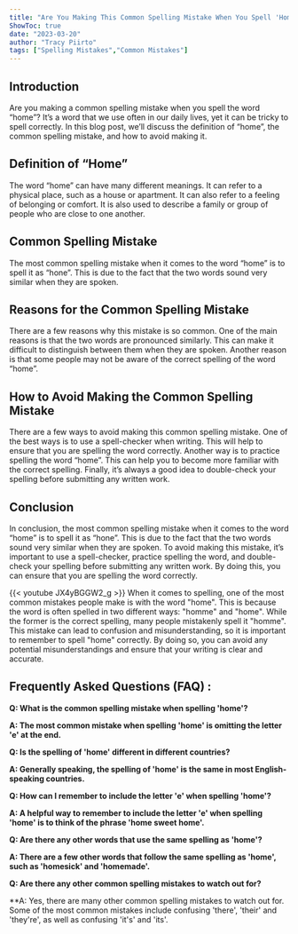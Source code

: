 ```yaml
---
title: "Are You Making This Common Spelling Mistake When You Spell 'Home'?"
ShowToc: true 
date: "2023-03-20"
author: "Tracy Piirto" 
tags: ["Spelling Mistakes","Common Mistakes"]
---
```

## Introduction
Are you making a common spelling mistake when you spell the word “home”? It’s a word that we use often in our daily lives, yet it can be tricky to spell correctly. In this blog post, we’ll discuss the definition of “home”, the common spelling mistake, and how to avoid making it. 

## Definition of “Home”
The word “home” can have many different meanings. It can refer to a physical place, such as a house or apartment. It can also refer to a feeling of belonging or comfort. It is also used to describe a family or group of people who are close to one another. 

## Common Spelling Mistake
The most common spelling mistake when it comes to the word “home” is to spell it as “hone”. This is due to the fact that the two words sound very similar when they are spoken. 

## Reasons for the Common Spelling Mistake
There are a few reasons why this mistake is so common. One of the main reasons is that the two words are pronounced similarly. This can make it difficult to distinguish between them when they are spoken. Another reason is that some people may not be aware of the correct spelling of the word “home”. 

## How to Avoid Making the Common Spelling Mistake
There are a few ways to avoid making this common spelling mistake. One of the best ways is to use a spell-checker when writing. This will help to ensure that you are spelling the word correctly. Another way is to practice spelling the word “home”. This can help you to become more familiar with the correct spelling. Finally, it’s always a good idea to double-check your spelling before submitting any written work. 

## Conclusion
In conclusion, the most common spelling mistake when it comes to the word “home” is to spell it as “hone”. This is due to the fact that the two words sound very similar when they are spoken. To avoid making this mistake, it’s important to use a spell-checker, practice spelling the word, and double-check your spelling before submitting any written work. By doing this, you can ensure that you are spelling the word correctly.

{{< youtube JX4yBGGW2_g >}} 
When it comes to spelling, one of the most common mistakes people make is with the word "home". This is because the word is often spelled in two different ways: "homme" and "home". While the former is the correct spelling, many people mistakenly spell it "homme". This mistake can lead to confusion and misunderstanding, so it is important to remember to spell "home" correctly. By doing so, you can avoid any potential misunderstandings and ensure that your writing is clear and accurate.

## Frequently Asked Questions (FAQ) :
**Q: What is the common spelling mistake when spelling 'home'?**

**A: The most common mistake when spelling 'home' is omitting the letter 'e' at the end.**

**Q: Is the spelling of 'home' different in different countries?**

**A: Generally speaking, the spelling of 'home' is the same in most English-speaking countries.**

**Q: How can I remember to include the letter 'e' when spelling 'home'?**

**A: A helpful way to remember to include the letter 'e' when spelling 'home' is to think of the phrase 'home sweet home'.**

**Q: Are there any other words that use the same spelling as 'home'?**

**A: There are a few other words that follow the same spelling as 'home', such as 'homesick' and 'homemade'.**

**Q: Are there any other common spelling mistakes to watch out for?**

**A: Yes, there are many other common spelling mistakes to watch out for. Some of the most common mistakes include confusing 'there', 'their' and 'they're', as well as confusing 'it's' and 'its'.





